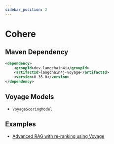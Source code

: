 ```yaml
---
sidebar_position: 2
---
```


# Cohere

## Maven Dependency

```xml
<dependency>
    <groupId>dev.langchain4j</groupId>
    <artifactId>langchain4j-voyage</artifactId>
    <version>0.35.0</version>
</dependency>
```


## Voyage Models

- `VoyageScoringModel`


## Examples
- [Advanced RAG with re-ranking using Voyage](https://github.com/langchain4j/langchain4j-examples/blob/main/rag-examples/src/main/java/_3_advanced/_03_Advanced_RAG_with_ReRanking_Example.java)